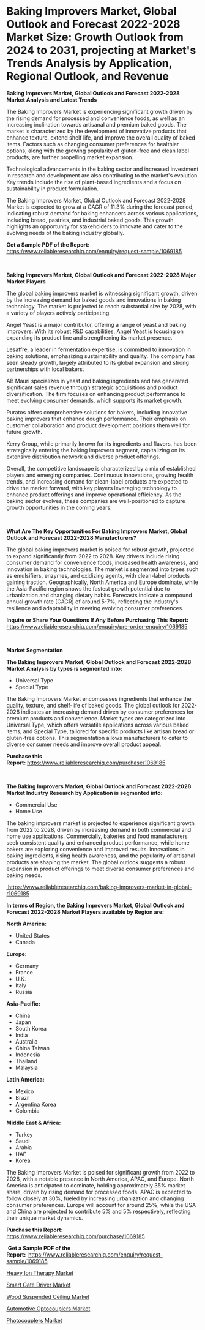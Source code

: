 <p><h1>Baking Improvers Market, Global Outlook and Forecast 2022-2028 Market Size: Growth Outlook from 2024 to 2031, projecting at Market's Trends Analysis by Application, Regional Outlook, and Revenue</h1></p><p><strong>Baking Improvers Market, Global Outlook and Forecast 2022-2028 Market Analysis and Latest Trends</strong></p>
<p><p>The Baking Improvers Market is experiencing significant growth driven by the rising demand for processed and convenience foods, as well as an increasing inclination towards artisanal and premium baked goods. The market is characterized by the development of innovative products that enhance texture, extend shelf life, and improve the overall quality of baked items. Factors such as changing consumer preferences for healthier options, along with the growing popularity of gluten-free and clean label products, are further propelling market expansion.</p><p>Technological advancements in the baking sector and increased investment in research and development are also contributing to the market's evolution. Key trends include the rise of plant-based ingredients and a focus on sustainability in product formulation. </p><p>The Baking Improvers Market, Global Outlook and Forecast 2022-2028 Market is expected to grow at a CAGR of 11.3% during the forecast period, indicating robust demand for baking enhancers across various applications, including bread, pastries, and industrial baked goods. This growth highlights an opportunity for stakeholders to innovate and cater to the evolving needs of the baking industry globally.</p></p>
<p><strong>Get a Sample PDF of the Report:&nbsp;</strong> <a href="https://www.reliableresearchiq.com/enquiry/request-sample/1069185">https://www.reliableresearchiq.com/enquiry/request-sample/1069185</a></p>
<p>&nbsp;</p>
<p><strong>Baking Improvers Market, Global Outlook and Forecast 2022-2028 Major Market Players</strong></p>
<p><p>The global baking improvers market is witnessing significant growth, driven by the increasing demand for baked goods and innovations in baking technology. The market is projected to reach substantial size by 2028, with a variety of players actively participating.</p><p>Angel Yeast is a major contributor, offering a range of yeast and baking improvers. With its robust R&D capabilities, Angel Yeast is focusing on expanding its product line and strengthening its market presence. </p><p>Lesaffre, a leader in fermentation expertise, is committed to innovation in baking solutions, emphasizing sustainability and quality. The company has seen steady growth, largely attributed to its global expansion and strong partnerships with local bakers.</p><p>AB Mauri specializes in yeast and baking ingredients and has generated significant sales revenue through strategic acquisitions and product diversification. The firm focuses on enhancing product performance to meet evolving consumer demands, which supports its market growth.</p><p>Puratos offers comprehensive solutions for bakers, including innovative baking improvers that enhance dough performance. Their emphasis on customer collaboration and product development positions them well for future growth.</p><p>Kerry Group, while primarily known for its ingredients and flavors, has been strategically entering the baking improvers segment, capitalizing on its extensive distribution network and diverse product offerings.</p><p>Overall, the competitive landscape is characterized by a mix of established players and emerging companies. Continuous innovations, growing health trends, and increasing demand for clean-label products are expected to drive the market forward, with key players leveraging technology to enhance product offerings and improve operational efficiency. As the baking sector evolves, these companies are well-positioned to capture growth opportunities in the coming years.</p></p>
<p>&nbsp;</p>
<p><strong>What Are The Key Opportunities For Baking Improvers Market, Global Outlook and Forecast 2022-2028 Manufacturers?</strong></p>
<p><p>The global baking improvers market is poised for robust growth, projected to expand significantly from 2022 to 2028. Key drivers include rising consumer demand for convenience foods, increased health awareness, and innovation in baking technologies. The market is segmented into types such as emulsifiers, enzymes, and oxidizing agents, with clean-label products gaining traction. Geographically, North America and Europe dominate, while the Asia-Pacific region shows the fastest growth potential due to urbanization and changing dietary habits. Forecasts indicate a compound annual growth rate (CAGR) of around 5-7%, reflecting the industry's resilience and adaptability in meeting evolving consumer preferences.</p></p>
<p><strong>Inquire or Share Your Questions If Any Before Purchasing This Report:</strong> <a href="https://www.reliableresearchiq.com/enquiry/pre-order-enquiry/1069185">https://www.reliableresearchiq.com/enquiry/pre-order-enquiry/1069185</a></p>
<p>&nbsp;</p>
<p><strong>Market Segmentation</strong></p>
<p><strong>The Baking Improvers Market, Global Outlook and Forecast 2022-2028 Market Analysis by types is segmented into:</strong></p>
<p><ul><li>Universal Type</li><li>Special Type</li></ul></p>
<p><p>The Baking Improvers Market encompasses ingredients that enhance the quality, texture, and shelf-life of baked goods. The global outlook for 2022-2028 indicates an increasing demand driven by consumer preferences for premium products and convenience. Market types are categorized into Universal Type, which offers versatile applications across various baked items, and Special Type, tailored for specific products like artisan bread or gluten-free options. This segmentation allows manufacturers to cater to diverse consumer needs and improve overall product appeal.</p></p>
<p><strong>Purchase this Report:&nbsp;</strong><a href="https://www.reliableresearchiq.com/purchase/1069185">https://www.reliableresearchiq.com/purchase/1069185</a></p>
<p>&nbsp;</p>
<p><strong>The Baking Improvers Market, Global Outlook and Forecast 2022-2028 Market Industry Research by Application is segmented into:</strong></p>
<p><ul><li>Commercial Use</li><li>Home Use</li></ul></p>
<p><p>The baking improvers market is projected to experience significant growth from 2022 to 2028, driven by increasing demand in both commercial and home use applications. Commercially, bakeries and food manufacturers seek consistent quality and enhanced product performance, while home bakers are exploring convenience and improved results. Innovations in baking ingredients, rising health awareness, and the popularity of artisanal products are shaping the market. The global outlook suggests a robust expansion in product offerings to meet diverse consumer preferences and baking needs.</p></p>
<p><a href="https://www.reliableresearchiq.com/baking-improvers-market-in-global-r1069185">&nbsp;https://www.reliableresearchiq.com/baking-improvers-market-in-global-r1069185</a></p>
<p><strong>In terms of Region, the Baking Improvers Market, Global Outlook and Forecast 2022-2028 Market Players available by Region are:</strong></p>
<p>
    <p> <strong> North America: </strong>
        <ul>
            <li>United States</li>
            <li>Canada</li>
        </ul>
        </p> 
    <p> <strong> Europe: </strong>
        <ul>
            <li>Germany</li>
            <li>France</li>
            <li>U.K.</li>
            <li>Italy</li>
            <li>Russia</li>
        </ul>
        </p> 
    <p> <strong> Asia-Pacific: </strong>
        <ul>
            <li>China</li>
            <li>Japan</li>
            <li>South Korea</li>
            <li>India</li>
            <li>Australia</li>
            <li>China Taiwan</li>
            <li>Indonesia</li>
            <li>Thailand</li>
            <li>Malaysia</li>
        </ul>
        </p> 
    <p> <strong> Latin America: </strong>
        <ul>
            <li>Mexico</li>
            <li>Brazil</li>
            <li>Argentina Korea</li>
            <li>Colombia</li>
        </ul>
        </p> 
    <p> <strong> Middle East & Africa: </strong>
        <ul>
            <li>Turkey</li>
            <li>Saudi</li>
            <li>Arabia</li>
            <li>UAE</li>
            <li>Korea</li>
        </ul>
    </p>
    </p>
<p><p>The Baking Improvers Market is poised for significant growth from 2022 to 2028, with a notable presence in North America, APAC, and Europe. North America is anticipated to dominate, holding approximately 35% market share, driven by rising demand for processed foods. APAC is expected to follow closely at 30%, fueled by increasing urbanization and changing consumer preferences. Europe will account for around 25%, while the USA and China are projected to contribute 5% and 5% respectively, reflecting their unique market dynamics.</p></p>
<p><strong>Purchase this Report: </strong><a href="https://www.reliableresearchiq.com/purchase/1069185">https://www.reliableresearchiq.com/purchase/1069185</a></p>
<p>&nbsp;<strong>Get a Sample PDF of the Report:&nbsp;&nbsp;</strong><a href="https://www.reliableresearchiq.com/enquiry/request-sample/1069185">https://www.reliableresearchiq.com/enquiry/request-sample/1069185</a></p>
<p><strong></strong></p>
<p><p><a href="https://www.linkedin.com/pulse/heavy-ion-therapy-market-outlook-share-analysis-growth-trends-xpsoc?trackingId=Gu7vWKJgSFu5PpUzWz5hNQ%3D%3D">Heavy Ion Therapy Market</a></p><p><a href="https://www.linkedin.com/pulse/smart-gate-driver-market-size-share-trends-analysis-report-zp7kc?trackingId=BPCUssNCRpGFjha%2FBB0HrA%3D%3D">Smart Gate Driver Market</a></p><p><a href="https://www.linkedin.com/pulse/wood-suspended-ceiling-market-size-growth-industry-analysis-4afmf?trackingId=J3%2FaQ7u3QzudHVEPge8xmQ%3D%3D">Wood Suspended Ceiling Market</a></p><p><a href="https://www.linkedin.com/pulse/global-automotive-optocouplers-market-size-expected-reach-xufyc?trackingId=7rnhw34JSoyfsvxVie6ZhQ%3D%3D">Automotive Optocouplers Market</a></p><p><a href="https://www.linkedin.com/pulse/global-photocouplers-market-exploring-share-trends-future-7fgwf?trackingId=sidpt4XrSFK61NsiTNbs0A%3D%3D">Photocouplers Market</a></p></p>